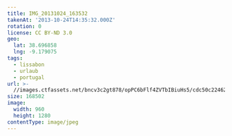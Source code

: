 ```yaml
---
title: IMG_20131024_163532
takenAt: '2013-10-24T14:35:32.000Z'
rotation: 0
license: CC BY-ND 3.0
geo:
  lat: 38.696858
  lng: -9.179075
tags:
  - lissabon
  - urlaub
  - portugal
url: >-
  //images.ctfassets.net/bncv3c2gt878/opPC6bFlf4ZVTbIBiuHs5/cdc50c2246200b1bce09d4b28c231524/img_20131024_163532_10570496704_o
size: 168502
image:
  width: 960
  height: 1280
contentType: image/jpeg
---
```


